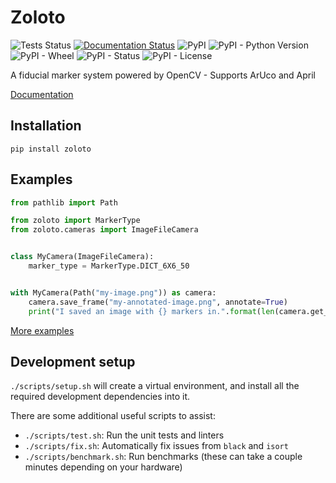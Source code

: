 # Zoloto

![Tests Status](https://github.com/RealOrangeOne/zoloto/workflows/CI/badge.svg)
[![Documentation Status](https://readthedocs.org/projects/zoloto/badge/?version=latest)](https://zoloto.readthedocs.io/en/latest/?badge=latest)
![PyPI](https://img.shields.io/pypi/v/zoloto.svg)
![PyPI - Python Version](https://img.shields.io/pypi/pyversions/zoloto.svg)
![PyPI - Wheel](https://img.shields.io/pypi/wheel/zoloto.svg)
![PyPI - Status](https://img.shields.io/pypi/status/zoloto.svg)
![PyPI - License](https://img.shields.io/pypi/l/zoloto.svg)

A fiducial marker system powered by OpenCV - Supports ArUco and April

[Documentation](https://zoloto.readthedocs.io/)

## Installation

```text
pip install zoloto
```

## Examples

```python
from pathlib import Path

from zoloto import MarkerType
from zoloto.cameras import ImageFileCamera


class MyCamera(ImageFileCamera):
    marker_type = MarkerType.DICT_6X6_50


with MyCamera(Path("my-image.png")) as camera:
    camera.save_frame("my-annotated-image.png", annotate=True)
    print("I saved an image with {} markers in.".format(len(camera.get_visible_markers())))
```

[More examples](./examples)

## Development setup

`./scripts/setup.sh` will create a virtual environment, and install all the required development dependencies into it.

There are some additional useful scripts to assist:

- `./scripts/test.sh`: Run the unit tests and linters
- `./scripts/fix.sh`: Automatically fix issues from `black` and `isort`
- `./scripts/benchmark.sh`: Run benchmarks (these can take a couple minutes depending on your hardware)
